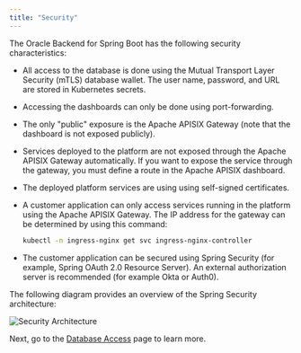 ```yaml
---
title: "Security"
---
```


The Oracle Backend for Spring Boot has the following security characteristics:

- All access to the database is done using the Mutual Transport Layer Security (mTLS) database wallet. The user name, password, and URL are
  stored in Kubernetes secrets.

- Accessing the dashboards can only be done using port-forwarding.

- The only "public" exposure is the Apache APISIX Gateway (note that the dashboard is not exposed publicly).

- Services deployed to the platform are not exposed through the Apache APISIX Gateway automatically.  If you want to expose the service
  through the gateway, you must define a route in the Apache APISIX dashboard.

- The deployed platform services are using using self-signed certificates.

- A customer application can only access services running in the platform using the Apache APISIX Gateway. The IP address for the gateway
  can be determined by using this command:

    ```bash
    kubectl -n ingress-nginx get svc ingress-nginx-controller
    ```

- The customer application can be secured using Spring Security (for example, Spring OAuth 2.0 Resource Server). An external authorization
  server is recommended (for example Okta or Auth0).

The following diagram provides an overview of the Spring Security architecture:

![Security Architecture](../ebaas-security-architecture.png)

Next, go to the [Database Access](../database/) page to learn more.
